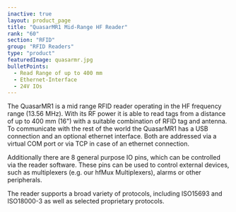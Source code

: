 ```yaml
---
inactive: true
layout: product_page
title: "QuasarMR1 Mid-Range HF Reader"
rank: "60"
section: "RFID"
group: "RFID Readers"
type: "product"
featuredImage: quasarmr.jpg
bulletPoints:
  - Read Range of up to 400 mm 
  - Ethernet-Interface
  - 24V IOs
---
```

The QuasarMR1 is a mid range RFID reader operating in the HF frequency range (13.56 MHz). With its RF power it is able to read tags from a distance of up to 400 mm (16") with a suitable combination of RFID tag and antenna. To communicate with the rest of the world the QuasarMR1 has a USB connection and an optional ethernet interface. Both are addressed via a virtual COM port or via TCP in case of an ethernet connection.

Additionally there are 8 general purpose IO pins, which can be controlled via the reader software. These pins can be used to control external devices, such as multiplexers (e.g. our hfMux Multiplexers), alarms or other peripherals.

The reader supports a broad variety of protocols, including ISO15693 and ISO18000-3 as well as selected proprietary protocols.
